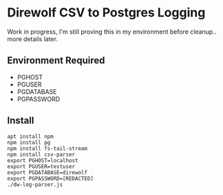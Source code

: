 # Direwolf CSV to Postgres Logging

Work in progress, I'm still proving this in my environment before cleanup.. more details later.

## Environment Required
 * PGHOST
 * PGUSER
 * PGDATABASE
 * PGPASSWORD

## Install
```git clone https://github.com/nayrnet/direwolf-log-parser.git
apt install npm
npm install pg
npm install fs-tail-stream
npm install csv-parser
export PGHOST=localhost
export PGUSER=testuser
export PGDATABASE=direwolf
export PGPASSWORD=[REDACTED]
./dw-log-parser.js
```
